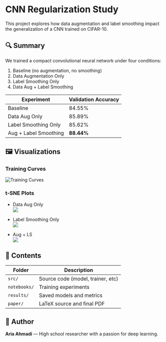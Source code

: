 # CNN Regularization Study

This project explores how data augmentation and label smoothing impact the generalization of a CNN trained on CIFAR-10.

## 🔍 Summary

We trained a compact convolutional neural network under four conditions:

1. Baseline (no augmentation, no smoothing)
2. Data Augmentation Only
3. Label Smoothing Only
4. Data Aug + Label Smoothing

| Experiment            | Validation Accuracy |
|-----------------------|---------------------|
| Baseline              | 84.55%              |
| Data Aug Only         | 85.89%              |
| Label Smoothing Only  | 85.62%              |
| Aug + Label Smoothing | **88.44%**          |

## 🖼️ Visualizations

### Training Curves
![Training Curves](paper/combined_training_curves.jpg)

### t-SNE Plots
- Data Aug Only  
  ![](paper/tsne_after_training_aug_only.png)

- Label Smoothing Only  
  ![](paper/tsne_after_training_ls_only.png)

- Aug + LS  
  ![](paper/tsne_after_training_aug_ls.png)

## 📂 Contents

| Folder     | Description                       |
|------------|-----------------------------------|
| `src/`     | Source code (model, trainer, etc) |
| `notebooks/` | Training experiments             |
| `results/` | Saved models and metrics          |
| `paper/`   | LaTeX source and final PDF         |

## 🧠 Author

**Aria Ahmadi** — High school researcher with a passion for deep learning.

